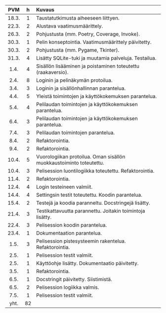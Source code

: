 |  PVM  |  h  | Kuvaus                                                              |
|:-----:|:---:|:--------------------------------------------------------------------|
| 18.3. |  1  | Taustatutkimusta aiheeseen liittyen.                                |
| 22.3. |  2  | Alustava vaatimusmäärittely.                                        |
| 26.3. |  2  | Pohjustusta (mm. Poetry, Coverage, Invoke).                         |
| 30.3. |  1  | Pelin konseptointia. Vaatimusmäärittely päivitetty.                 |
| 30.3. |  2  | Pohjustusta (mm. Pygame, Tkinter).                                  |
| 31.3. |  4  | Lisätty SQLite-tuki ja muutamia palveluja. Testailua.               |
|  1.4. |  4  | Sisällön lisääminen ja poistaminen toteutettu (raakaversio).        |
|  2.4. |  8  | Loginin ja pelinäkymän protoilua.                                   |
|  3.4. |  3  | Loginin ja sisällönhallinnan parantelua.                            |
|  4.4. |  5  | Yleistä toimintojen ja käyttökokemuksen parantelua.                 |
|  5.4. |  4  | Pelilaudan toimintojen ja käyttökokemuksen parantelua.              |
|  6.4. |  3  | Pelilaudan toimintojen ja käyttökokemuksen parantelua.              |
|  7.4. |  3  | Pelilaudan toimintojen parantelua.                                  |
|  8.4. |  2  | Refaktorointia.                                                     |
|  9.4. |  2  | Refaktorointia.                                                     |
| 10.4. |  5  | Vuorologiikan protoilua. Oman sisällön muokkaustoiminto toteutettu. |
| 10.4. |  3  | Pelisession luontilogiikka toteutettu. Refaktorointia.              |
| 11.4. |  2  | Refaktorointia.                                                     |
| 12.4. |  4  | Login testeineen valmiit.                                           |
| 14.4. |  4  | Settingsin testit toteutettu. Koodin parantelua.                    |
| 15.4. |  2  | Testejä ja koodia paranneltu. Docstringejä lisätty.                 |
| 21.4. |  3  | Testikattavuutta parannettu. Joitakin toimintoja lisätty.           |
| 22.4. |  3  | Pelisession koodin parantelua.                                      |
| 23.4. |  1  | Dokumentaation parantelua.                                          |
|  1.5. |  3  | Pelisession pistesysteemin rakentelua. Refaktorointia.              |
|  2.5. |  1  | Pelisession testit valmiit.                                         |
|  2.5. |  1  | Käyttöohje lisätty. Dokumentaatio päivitetty.                       |
|  3.5. |  1  | Refaktorointia.                                                     |
|  6.5. |  1  | Docstringit päivitetty. Siistimistä.                                |
|  6.5. |  2  | Pelisession logiikka valmis.                                        |
|  7.5. |  1  | Pelisession testit valmiit.                                         |
|  yht. | 82  |                                                                     |
